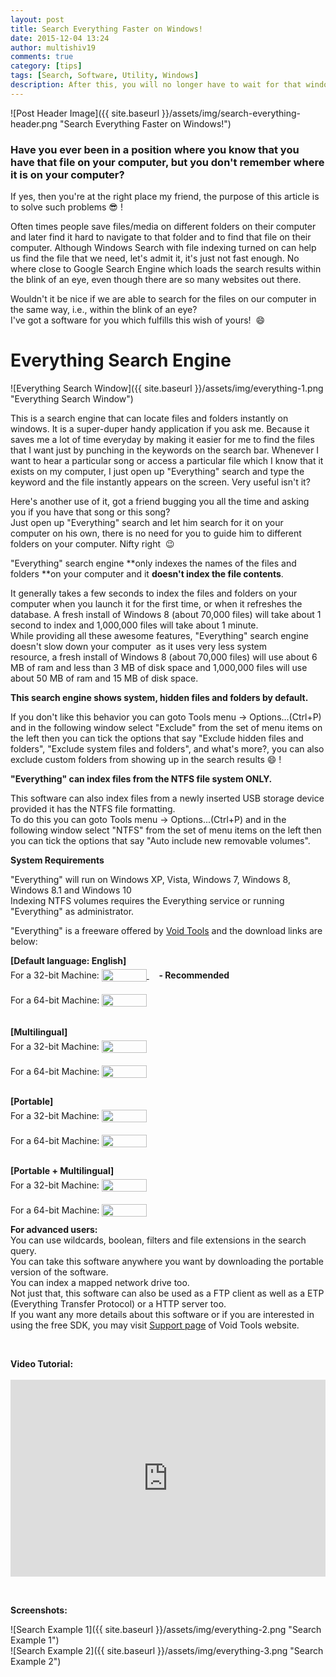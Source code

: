 ```yaml
---
layout: post
title: Search Everything Faster on Windows!
date: 2015-12-04 13:24
author: multishiv19
comments: true
category: [tips]
tags: [Search, Software, Utility, Windows]
description: After this, you will no longer have to wait for that windows search to complete!
---
```


![Post Header Image]({{ site.baseurl }}/assets/img/search-everything-header.png "Search Everything Faster on Windows!")
### Have you ever been in a position where you know that you have that file on your computer, but you don't remember where it is on your computer?

If yes, then you're at the right place my friend, the purpose of this article is to solve such problems :sunglasses: !  

Often times people save files/media on different folders on their computer and later find it hard to navigate to that folder and to find that file on their computer. Although Windows Search with file indexing turned on can help us find the file that we need, let's admit it, it's just not fast enough. No where close to Google Search Engine which loads the search results within the blink of an eye, even though there are so many websites out there.

Wouldn't it be nice if we are able to search for the files on our computer in the same way, i.e., within the blink of an eye?  
I've got a software for you which fulfills this wish of yours!  :smile: 

# Everything Search Engine

![Everything Search Window]({{ site.baseurl }}/assets/img/everything-1.png "Everything Search Window")

This is a search engine that can locate files and folders instantly on windows. It is a super-duper handy application if you ask me. Because it saves me a lot of time everyday by making it easier for me to find the files that I want just by punching in the keywords on the search bar. Whenever I want to hear a particular song or access a particular file which I know that it exists on my computer, I just open up "Everything" search and type the keyword and the file instantly appears on the screen. Very useful isn't it?

Here's another use of it, got a friend bugging you all the time and asking you if you have that song or this song?  
Just open up "Everything" search and let him search for it on your computer on his own, there is no need for you to guide him to different folders on your computer. Nifty right  :wink: 

"Everything" search engine **only indexes the names of the files and folders **on your computer and it **doesn't index the file contents**.

It generally takes a few seconds to index the files and folders on your computer when you launch it for the first time, or when it refreshes the database. A fresh install of Windows 8 (about 70,000 files) will take about 1 second to index and 1,000,000 files will take about 1 minute.  
While providing all these awesome features, "Everything" search engine doesn't slow down your computer  as it uses very less system resource, a fresh install of Windows 8 (about 70,000 files) will use about 6 MB of ram and less than 3 MB of disk space and 1,000,000 files will use about 50 MB of ram and 15 MB of disk space. 

**This search engine shows system, hidden files and folders by default.**  

If you don't like this behavior you can goto Tools menu -> Options...(Ctrl+P)  
and in the following window select "Exclude" from the set of menu items on the left then you can tick the options that say "Exclude hidden files and folders", "Exclude system files and folders", and what's more?, you can also exclude custom folders from showing up in the search results :smile: !

**"Everything" can index files from the NTFS file system ONLY.**  

This software can also index files from a newly inserted USB storage device provided it has the NTFS file formatting.  
To do this you can goto Tools menu -> Options...(Ctrl+P) and in the following window select "NTFS" from the set of menu items on the left then you can tick the options that say "Auto include new removable volumes".

**System Requirements**

"Everything" will run on Windows XP, Vista, Windows 7, Windows 8, Windows 8.1 and Windows 10  
Indexing NTFS volumes requires the Everything service or running "Everything" as administrator.

"Everything" is a freeware offered by [Void Tools](http://www.voidtools.com/) and the download links are below:

<p><strong>[Default language: English]</strong>
    <br /> For a 32-bit Machine:
    <a target="_blank" href="http://www.voidtools.com/Everything-1.3.4.686.x86-Setup.exe">
        <img height="20" width="72" style="position:relative;top:5px" src="{{ site.baseurl }}/assets/img/everything-download.png" />
    </a>    <strong>- Recommended</strong>
    <a target="_blank" href="http://www.voidtools.com/Everything-1.3.4.686.x86-Setup.exe">
        <br /> </a>
    <br /> For a 64-bit Machine:
    <a target="_blank" href="http://www.voidtools.com/Everything-1.3.4.686.x64-Setup.exe">
        <img height="20" width="72" style="position:relative;top:5px" src="{{ site.baseurl }}/assets/img/everything-download.png" />
    </a>
    <br />
    <br />
    <br /> <strong>[Multilingual]</strong>
    <br /> For a 32-bit Machine:
    <a target="_blank" href="http://www.voidtools.com/Everything-1.3.4.686.x86.Multilingual-Setup.exe"><img height="20" width="72" style="position:relative;top:5px" src="{{ site.baseurl }}/assets/img/everything-download.png" />
        <br /> </a>
    <br /> For a 64-bit Machine:
    <a target="_blank" href="http://www.voidtools.com/Everything-1.3.4.686.x64.Multilingual-Setup.exe"><img height="20" width="72" style="position:relative;top:5px" src="{{ site.baseurl }}/assets/img/everything-download.png" />
        <br />
        <br /> </a>
</p>
<p><strong>[Portable]</strong>
    <br /> For a 32-bit Machine:
    <a target="_blank" href="http://www.voidtools.com/Everything-1.3.4.686.x86.zip"><img height="20" width="72" style="position:relative;top:5px" src="{{ site.baseurl }}/assets/img/everything-download.png" />
        <br /> </a>
    <br /> For a 64-bit Machine:
    <a target="_blank" href="http://www.voidtools.com/Everything-1.3.4.686.x64.zip"><img height="20" width="72" style="position:relative;top:5px" src="{{ site.baseurl }}/assets/img/everything-download.png" />
        <br />
        <br /> </a>
</p>
<p><strong>[Portable + Multilingual]</strong>
    <br /> For a 32-bit Machine:
    <a target="_blank" href="http://www.voidtools.com/Everything-1.3.4.686.x86.Multilingual.zip"><img height="20" width="72" style="position:relative;top:5px" src="{{ site.baseurl }}/assets/img/everything-download.png" />
        <br /> </a>
    <br /> For a 64-bit Machine:
    <a target="_blank" href="http://www.voidtools.com/Everything-1.3.4.686.x64.Multilingual.zip"><img height="20" width="72" style="position:relative;top:5px" src="{{ site.baseurl }}/assets/img/everything-download.png" /></a>
</p>
<p><strong>For advanced users:</strong>
    <br /> You can use wildcards, boolean, filters and file extensions in the search query.
    <br /> You can take this software anywhere you want by downloading the portable version of the software.
    <br /> You can index a mapped network drive too.
    <br /> Not just that, this software can also be used as a FTP client as well as a ETP (Everything Transfer Protocol) or a HTTP server too.
    <br /> If you want any more details about this software or if you are interested in using the free SDK, you may visit <a target="_blank" href="http://www.voidtools.com/support/everything/">Support page</a> of Void Tools website.</p>
<p>&nbsp;</p>
<p><strong>Video Tutorial:<br /> <br /> <iframe src="https://www.youtube.com/embed/sdcNIRvSW58" width="100%" height="315" frameborder="0" allowfullscreen="allowfullscreen"></iframe> </strong></p>
<p>&nbsp;</p>
<p><strong>Screenshots:</strong></p>

![Search Example 1]({{ site.baseurl }}/assets/img/everything-2.png "Search Example 1")
<br/>
![Search Example 2]({{ site.baseurl }}/assets/img/everything-3.png "Search Example 2")
